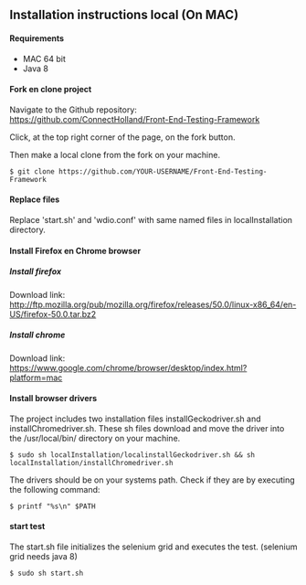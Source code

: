 ## Installation instructions local (On MAC)

#### Requirements
- MAC 64 bit
- Java 8

#### Fork en clone project
Navigate to the Github repository: https://github.com/ConnectHolland/Front-End-Testing-Framework

Click, at the top right corner of the page, on the fork button.

Then make a local clone from the fork on your machine.

``` command
$ git clone https://github.com/YOUR-USERNAME/Front-End-Testing-Framework
```
#### Replace files

Replace 'start.sh' and 'wdio.conf' with same named files in localInstallation directory.

#### Install Firefox en Chrome browser

##### Install firefox

Download link: 
http://ftp.mozilla.org/pub/mozilla.org/firefox/releases/50.0/linux-x86_64/en-US/firefox-50.0.tar.bz2

##### Install chrome 

Download link: https://www.google.com/chrome/browser/desktop/index.html?platform=mac

#### Install browser drivers

The project includes two installation files installGeckodriver.sh and installChromedriver.sh. These sh files download and move the driver into the /usr/local/bin/ directory on your machine. 

``` command
$ sudo sh localInstallation/localinstallGeckodriver.sh && sh localInstallation/installChromedriver.sh
```
The drivers should be on your systems path. Check if they are by executing the following command: 

``` command
$ printf "%s\n" $PATH
```
#### start test
The start.sh file initializes the selenium grid and executes the test. (selenium grid needs java 8) 

``` command
$ sudo sh start.sh
```